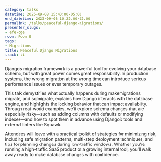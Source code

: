 ```yaml
---
category: talks
datetime: 2025-09-08 15:40:00-05:00
end_datetime: 2025-09-08 16:25:00-05:00
permalink: /talks/peaceful-django-migrations/
presenter_slugs:
- efe-oge
room: Room B
tags:
- Migrations
title: Peaceful Django Migrations
track: t1
---
```


Django’s migration framework is a powerful tool for evolving your database schema, but with great power comes great responsibility. In production systems, the wrong migration at the wrong time can introduce serious performance issues or even temporary outages.

This talk demystifies what actually happens during makemigrations, migrate, and sqlmigrate, explains how Django interacts with the database engine, and highlights the locking behavior that can impact availability. Through real-world examples, we’ll explore schema changes that are especially risky—such as adding columns with defaults or modifying indexes—and how to spot them in advance using Django’s tools and external linters like Squawk.

Attendees will leave with a practical toolkit of strategies for minimizing risk, including safe migration patterns, multi-step deployment techniques, and tips for planning changes during low-traffic windows. Whether you're running a high-traffic SaaS product or a growing internal tool, you'll walk away ready to make database changes with confidence.